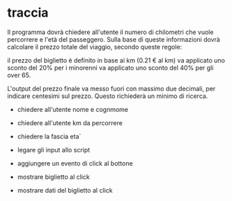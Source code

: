 # traccia

Il programma dovrà chiedere all'utente il numero di chilometri che vuole
percorrere e l'età del passeggero. Sulla base di queste informazioni dovrà
calcolare il prezzo totale del viaggio, secondo queste regole:

il prezzo del biglietto è definito in base ai km (0.21 € al km) va applicato uno
sconto del 20% per i minorenni va applicato uno sconto del 40% per gli over 65.

L'output del prezzo finale va messo fuori con massimo due decimali, per indicare
centesimi sul prezzo. Questo richiederà un minimo di ricerca.

- chiedere all'utente nome e cognmome
- chiedere all'utente km da percorrere
- chiedere la fascia eta`

- legare gli input allo script

- aggiungere un evento di click al bottone
- mostrare biglietto al click
- mostrare dati del biglietto al click
